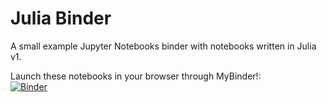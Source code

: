 # Julia Binder

A small example Jupyter Notebooks binder with notebooks written in Julia v1.

Launch these notebooks in your browser through MyBinder!:<br>
[![Binder](https://mybinder.org/badge_logo.svg)](https://mybinder.org/v2/gh/NHDaly/julia_binder/master)
